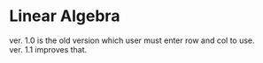 # Linear Algebra<br>
ver. 1.0 is the old version which user must enter row and col to use.<br>
ver. 1.1 improves that.<br>
